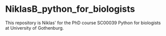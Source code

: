 # NiklasB_python_for_biologists
This repository is Niklas' for the PhD course SC00039 Python for biologists at University of Gothenburg.

